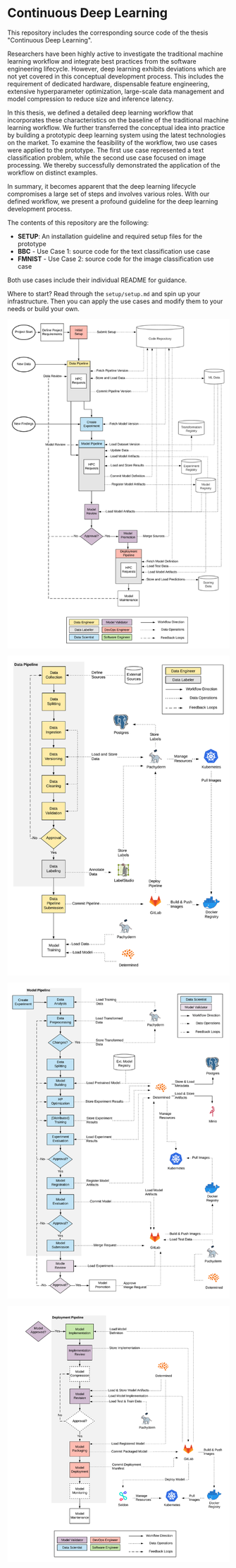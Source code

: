 # Continuous Deep Learning

This repository includes the corresponding source code of the thesis "Continuous Deep Learning".

Researchers have been highly active to investigate the traditional machine learning workflow and integrate best practices from the software engineering lifecycle. However, deep learning exhibits deviations which are not yet covered in this conceptual development process. This includes the requirement of dedicated hardware, dispensable feature engineering, extensive hyperparameter optimization, large-scale data management and model compression to reduce size and inference latency.

In this thesis, we defined a detailed deep learning workflow that incorporates these characteristics on the baseline of the traditional machine learning workflow. We further transferred the conceptual idea into practice by building a prototypic deep learning system using the latest technologies on the market. To examine the feasibility of the workflow, two use cases were applied to the prototype. The first use case represented a text classification problem, while the second use case focused on image processing. We thereby successfully demonstrated the application of the workflow on distinct examples.

In summary, it becomes apparent that the deep learning lifecycle compromises a large set of steps and involves various roles. With our defined workflow, we present a profound guideline for the deep learning development process.

The contents of this repository are the following:

- **SETUP**: An installation guideline and required setup files for the prototype
- **BBC** - Use Case 1: source code for the text classification use case
- **FMNIST** - Use Case 2: source code for the image classification use case

Both use cases include their individual README for guidance.

Where to start? Read through the `setup/setup.md` and spin up your infrastructure. Then you can apply the use cases and modify them to your needs or build your own.

![Overview](resources/abstract_overview.png)

![Data Pipeline](resources/prototype_data.png)

![Model Pipeline](resources/prototype_model.png)

![Deployment Pipeline](resources/prototype_deploy.png)
